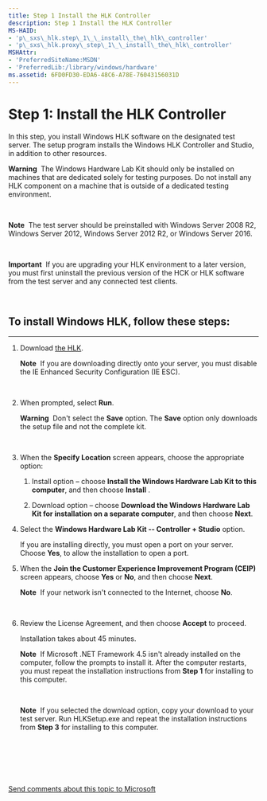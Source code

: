 ```yaml
---
title: Step 1 Install the HLK Controller
description: Step 1 Install the HLK Controller
MS-HAID:
- 'p\_sxs\_hlk.step\_1\_\_install\_the\_hlk\_controller'
- 'p\_sxs\_hlk.proxy\_step\_1\_\_install\_the\_hlk\_controller'
MSHAttr:
- 'PreferredSiteName:MSDN'
- 'PreferredLib:/library/windows/hardware'
ms.assetid: 6FD0FD30-EDA6-48C6-A78E-76043156031D
---
```


# Step 1: Install the HLK Controller


In this step, you install Windows HLK software on the designated test server. The setup program installs the Windows HLK Controller and Studio, in addition to other resources.

**Warning**  The Windows Hardware Lab Kit should only be installed on machines that are dedicated solely for testing purposes. Do not install any HLK component on a machine that is outside of a dedicated testing environment.

 

**Note**  The test server should be preinstalled with Windows Server 2008 R2, Windows Server 2012, Windows Server 2012 R2, or Windows Server 2016.

 

**Important**  If you are upgrading your HLK environment to a later version, you must first uninstall the previous version of the HCK or HLK software from the test server and any connected test clients.

 

## <span id="To_install_Windows_HLK__follow_these_steps_"></span><span id="to_install_windows_hlk__follow_these_steps_"></span><span id="TO_INSTALL_WINDOWS_HLK__FOLLOW_THESE_STEPS_"></span>To install Windows HLK, follow these steps:


****

1.  Download [the HLK](https://go.microsoft.com/fwlink/p/?LinkId=733613).

    **Note**  If you are downloading directly onto your server, you must disable the IE Enhanced Security Configuration (IE ESC).

     

2.  When prompted, select **Run**.

    **Warning**  Don't select the **Save** option. The **Save** option only downloads the setup file and not the complete kit.

     

3.  When the **Specify Location** screen appears, choose the appropriate option:

    1.  Install option – choose **Install the Windows Hardware Lab Kit to this computer**, and then choose **Install** .

    2.  Download option – choose **Download the Windows Hardware Lab Kit for installation on a separate computer**, and then choose **Next**.

4.  Select the **Windows Hardware Lab Kit -- Controller + Studio** option.

    If you are installing directly, you must open a port on your server. Choose **Yes**, to allow the installation to open a port.

5.  When the **Join the Customer Experience Improvement Program (CEIP)** screen appears, choose **Yes** or **No**, and then choose **Next**.

    **Note**  If your network isn't connected to the Internet, choose **No**.

     

6.  Review the License Agreement, and then choose **Accept** to proceed.

    Installation takes about 45 minutes.

    **Note**  If Microsoft .NET Framework 4.5 isn't already installed on the computer, follow the prompts to install it. After the computer restarts, you must repeat the installation instructions from **Step 1** for installing to this computer.

     

    **Note**  If you selected the download option, copy your download to your test server. Run HLKSetup.exe and repeat the installation instructions from **Step 3** for installing to this computer.

     

 

 

[Send comments about this topic to Microsoft](mailto:wsddocfb@microsoft.com?subject=Documentation%20feedback%20%5Bp_sxs_hlk\p_sxs_hlk%5D:%20Step%201:%20Install%20the%20HLK%20Controller%20%20RELEASE:%20%287/11/2017%29&body=%0A%0APRIVACY%20STATEMENT%0A%0AWe%20use%20your%20feedback%20to%20improve%20the%20documentation.%20We%20don't%20use%20your%20email%20address%20for%20any%20other%20purpose,%20and%20we'll%20remove%20your%20email%20address%20from%20our%20system%20after%20the%20issue%20that%20you're%20reporting%20is%20fixed.%20While%20we're%20working%20to%20fix%20this%20issue,%20we%20might%20send%20you%20an%20email%20message%20to%20ask%20for%20more%20info.%20Later,%20we%20might%20also%20send%20you%20an%20email%20message%20to%20let%20you%20know%20that%20we've%20addressed%20your%20feedback.%0A%0AFor%20more%20info%20about%20Microsoft's%20privacy%20policy,%20see%20http://privacy.microsoft.com/en-us/default.aspx. "Send comments about this topic to Microsoft")




